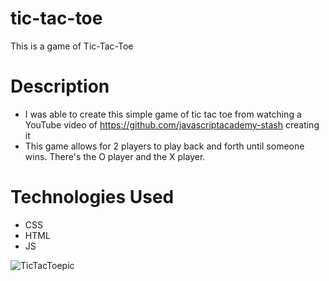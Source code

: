 # tic-tac-toe
This is a game of Tic-Tac-Toe

# Description
* I was able to create this simple game of tic tac toe from watching a YouTube video of https://github.com/javascriptacademy-stash creating it
* This game allows for 2 players to play back and forth until someone wins. There's the O player and the X player.

# Technologies Used
* CSS
* HTML
* JS

![TicTacToepic](https://user-images.githubusercontent.com/110860814/206364838-13610fe2-65b4-40bf-8f11-a539e2c65641.png)
